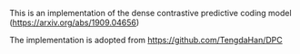 This is an implementation of the dense contrastive predictive coding model (https://arxiv.org/abs/1909.04656)

The implementation is adopted from https://github.com/TengdaHan/DPC
